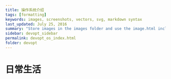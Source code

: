 ```yaml
---
title: 操作系统介绍
tags: [formatting]
keywords: images, screenshots, vectors, svg, markdown syntax
last_updated: July 25, 2016
summary: "Store images in the images folder and use the image.html include to insert images. This include has several options, including figcaptions, that extract the content from the formatting."
sidebar: devopt_sidebar
permalink: devopt_os_index.html
folder: devopt
---
```


# 日常生活 

